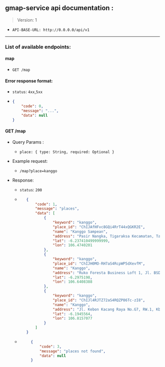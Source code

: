 ## gmap-service api documentation :
> Version: 1
- ```API-BASE-URL: http://0.0.0.0/api/v1```

-------

### List of available endpoints:

#### map
- `GET /map`

#### Error response format:
 - `status`: `4xx`,`5xx`
 - ```json 
   {
       "code": 0,
       "message": "...",
       "data": null
   }
   ```

#### GET /map
- Query Params :
  - `place: {
         type: String,
         required: Optional
      }`
     
- Example request:
  - `/map?place=kanggo`
  
- Response:
  - `status`: `200`
  - ```json
       {
           "code": 1,
           "message": "places",
           "data": [
               {
                   "keyword": "kanggo",
                   "place_id": "ChIJAfHFvc8GQi4RrT44xQGKR2E",
                   "name": "Kanggo Sampean",
                   "address": "Pasir Nangka, Tigaraksa Kecamatan, Tangerang, Banten 15720, Indonesia",
                   "lat": -6.237410499999999,
                   "lon": 106.4740201
               },
               {
                   "keyword": "kanggo",
                   "place_id": "ChIJH0MO-RH7aS4RcpWP5dXevfM",
                   "name": "Kanggo",
                   "address": "Ruko Foresta Business Loft 1, Jl. BSD Raya Utama No.32, BSD City, Kec. Pagedangan, Tangerang, Banten 15339, Indonesia",
                   "lat": -6.2975198,
                   "lon": 106.6408388
               },
               {
                   "keyword": "kanggo",
                   "place_id": "ChIJl4RJTZ72aS4RQZP86Tc-zI8",
                   "name": "Kanggo",
                   "address": "Jl. Kebon Kacang Raya No.G7, RW.1, Kb. Melati, Kecamatan Tanah Abang, Kota Jakarta Pusat, Daerah Khusus Ibukota Jakarta 10240, Indonesia",
                   "lat": -6.1945564,
                   "lon": 106.8157077
               }
           ]
       }
    ```
  - ```json
         {
             "code": 3,
             "message": "places not found",
             "data": null
         }
      ```